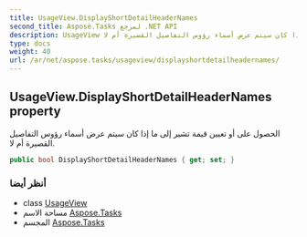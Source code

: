 ```yaml
---
title: UsageView.DisplayShortDetailHeaderNames
second_title: Aspose.Tasks لمرجع .NET API
description: UsageView ملكية. الحصول على أو تعيين قيمة تشير إلى ما إذا كان سيتم عرض أسماء رؤوس التفاصيل القصيرة أم لا.
type: docs
weight: 40
url: /ar/net/aspose.tasks/usageview/displayshortdetailheadernames/
---
```

## UsageView.DisplayShortDetailHeaderNames property

الحصول على أو تعيين قيمة تشير إلى ما إذا كان سيتم عرض أسماء رؤوس التفاصيل القصيرة أم لا.

```csharp
public bool DisplayShortDetailHeaderNames { get; set; }
```

### أنظر أيضا

* class [UsageView](../)
* مساحة الاسم [Aspose.Tasks](../../usageview/)
* المجسم [Aspose.Tasks](../../../)


